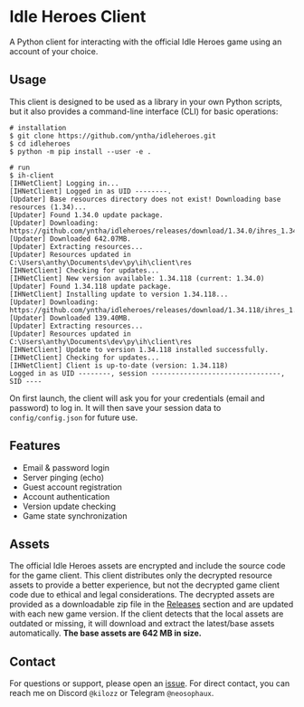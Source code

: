 # Idle Heroes Client

A Python client for interacting with the official Idle Heroes game using an account of your choice.

## Usage
This client is designed to be used as a library in your own Python scripts, but it also provides a command-line interface (CLI) for basic operations:
```
# installation
$ git clone https://github.com/yntha/idleheroes.git
$ cd idleheroes
$ python -m pip install --user -e .

# run
$ ih-client
[IHNetClient] Logging in...
[IHNetClient] Logged in as UID --------.
[Updater] Base resources directory does not exist! Downloading base resources (1.34)...
[Updater] Found 1.34.0 update package.
[Updater] Downloading: https://github.com/yntha/idleheroes/releases/download/1.34.0/ihres_1.34.x_base.zip...
[Updater] Downloaded 642.07MB.
[Updater] Extracting resources...
[Updater] Resources updated in C:\Users\anthy\Documents\dev\py\ih\client\res
[IHNetClient] Checking for updates...
[IHNetClient] New version available: 1.34.118 (current: 1.34.0)
[Updater] Found 1.34.118 update package.
[IHNetClient] Installing update to version 1.34.118...
[Updater] Downloading: https://github.com/yntha/idleheroes/releases/download/1.34.118/ihres_1.34.118.zip...
[Updater] Downloaded 139.40MB.
[Updater] Extracting resources...
[Updater] Resources updated in C:\Users\anthy\Documents\dev\py\ih\client\res
[IHNetClient] Update to version 1.34.118 installed successfully.
[IHNetClient] Checking for updates...
[IHNetClient] Client is up-to-date (version: 1.34.118)
Logged in as UID --------, session --------------------------------, SID ----
```

On first launch, the client will ask you for your credentials (email and password) to log in. It will then save your session data to `config/config.json` for future use.

## Features
- Email & password login
- Server pinging (echo)
- Guest account registration
- Account authentication
- Version update checking
- Game state synchronization

## Assets
The official Idle Heroes assets are encrypted and include the source code for the game client. This client distributes only the decrypted resource assets to provide a better experience, but not the decrypted game client code due to ethical and legal considerations. The decrypted assets are provided as a downloadable zip file in the [Releases](https://github.com/yntha/idleheroes/releases) section and are updated with each new game version. If the client detects that the local assets are outdated or missing, it will download and extract the latest/base assets automatically. <b>The base assets are 642 MB in size.</b>

## Contact
For questions or support, please open an [issue](https://github.com/yntha/idleheroes/issues). For direct contact, you can reach me on Discord `@kilozz` or Telegram `@neosophaux`.

